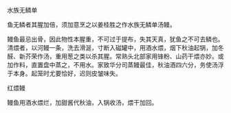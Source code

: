 水族无鳞单

鱼无鳞者其腥加倍，须加意烹之以姜桂胜之作水族无鳞单汤鳗。

鳗鱼最忌出骨，因此物性本腥重，不可过于提布，失其天真，犹鱼之不可去鳞也。清煨者，以河鳗一条，洗去滑涎，寸断入磁罐中，用酒水煨，烟下秋油起锅，加冬醛、新芥荣作汤，重用葱之类以杀其腥。常熟头北部家用锋粉、山药干煨亦妙。或加作料，直置盘中蒸之，不用水。家致华分司蒸鳗最佳，秋油酒四六分，务使汤浮于本身。起笼时尤要恰好，迟则皮皱味失。

红煨鳗

鳗鱼用酒水煨烂，加甜酱代秋油，入锅收汤，煨干加回。